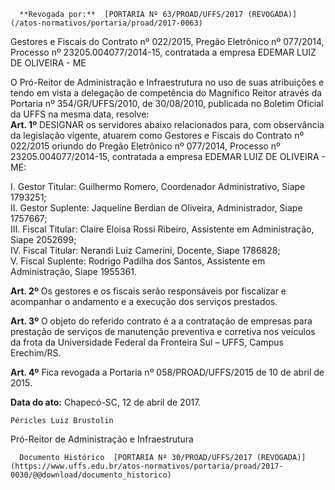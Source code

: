       **Revogada por:**  [PORTARIA Nº 63/PROAD/UFFS/2017 (REVOGADA)](/atos-normativos/portaria/proad/2017-0063) 

   Gestores e Fiscais do Contrato nº 022/2015, Pregão Eletrônico nº 077/2014, Processo nº 23205.004077/2014-15, contratada a empresa EDEMAR LUIZ DE OLIVEIRA - ME  

O Pró-Reitor de Administração e Infraestrutura no uso de suas atribuições e tendo em vista a delegação de competência do Magnífico Reitor através da Portaria nº 354/GR/UFFS/2010, de 30/08/2010, publicada no Boletim Oficial da UFFS na mesma data, resolve:  
 **Art. 1º** DESIGNAR os servidores abaixo relacionados para, com observância da legislação vigente, atuarem como Gestores e Fiscais do Contrato nº 022/2015 oriundo do Pregão Eletrônico nº 077/2014, Processo nº 23205.004077/2014-15, contratada a empresa EDEMAR LUIZ DE OLIVEIRA - ME:  
  
I. Gestor Titular: Guilhermo Romero, Coordenador Administrativo, Siape 1793251;  
II. Gestor Suplente: Jaqueline Berdian de Oliveira, Administrador, Siape 1757667;  
III. Fiscal Titular: Claire Eloisa Rossi Ribeiro, Assistente em Administração, Siape 2052699;  
IV. Fiscal Titular: Nerandi Luiz Camerini, Docente, Siape 1786828;  
V. Fiscal Suplente: Rodrigo Padilha dos Santos, Assistente em Administração, Siape 1955361.  
  
**Art. 2º** Os gestores e os fiscais serão responsáveis por fiscalizar e acompanhar o andamento e a execução dos serviços prestados.  
  
**Art. 3º** O objeto do referido contrato é a a contratação de empresas para prestação de serviços de manutenção preventiva e corretiva nos veículos da frota da Universidade Federal da Fronteira Sul – UFFS, Campus Erechim/RS.  
  
**Art. 4º** Fica revogada a Portaria nº 058/PROAD/UFFS/2015 de 10 de abril de 2015.

   **Data do ato:** Chapecó-SC, 12 de abril de 2017.   
 

    Péricles Luiz Brustolin   
 Pró-Reitor de Administração e Infraestrutura 

      Documento Histórico  [PORTARIA Nº 30/PROAD/UFFS/2017 (REVOGADA)](https://www.uffs.edu.br/atos-normativos/portaria/proad/2017-0030/@@download/documento_historico)     
      